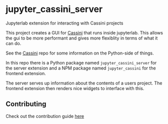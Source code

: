 # jupyter_cassini_server

Jupyterlab extension for interacting with Cassini projects

This project creates a GUI for [Cassini](https://github.com/0Hughman0/Cassini) that runs inside jupyterlab. This allows the gui to be more performant and gives more flexiblity in terms of what it can do.

See the [Cassini](https://github.com/0Hughman0/Cassini) repo for some information on the Python-side of things.

In this repo there is a Python package named `jupyter_cassini_server`
for the server extension and a NPM package named `jupyter_cassini`
for the frontend extension.

The server serves up information about the contents of a users project. The frontend extension then renders nice widgets to interface with this.

## Contributing

Check out the contribution guide [here](https://0hughman0.github.io/Cassini/latest/contributing/)
